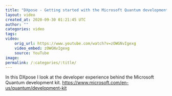 ```yaml
---
title: "DXpose - Getting started with the Microsoft Quantum development kit"
layout: video
created_at: 2020-09-30 01:21:45 UTC
author: ""
categories: video
tags: 
video:
    orig_url: https://www.youtube.com/watch?v=zOWGNvIgexg
    video_embed: zOWGNvIgexg
    source: YouTube
image: 
permalink: /:categories/:title/
---
```

In this DXpose I look at the developer experience behind the Microsoft Quantum development kit. https://www.microsoft.com/en-us/quantum/development-kit